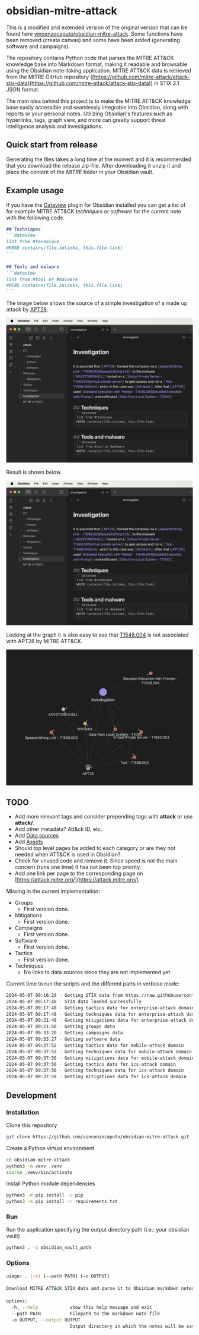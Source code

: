 # obsidian-mitre-attack

This is a modified and extended version of the original version that can be found here [vincenzocaputo/obsidian-mitre-attack](https://github.com/vincenzocaputo/obsidian-mitre-attack). Some functions have been removed (create canvas) and some have been added (generating software and campaigns).

The repository contains Python code that parses the MITRE ATT&CK knowledge base into Markdown format, making it readable and browsable using the Obsidian note-taking application.
MITRE ATT&CK data is retrieved from the MITRE GitHub repository ([https://github.com/mitre-attack/attack-stix-data](https://github.com/mitre-attack/attack-stix-data)) in STIX 2.1 JSON format.

The main idea behind this project is to make the MITRE ATT&CK knowledge base easily accessible and seamlessly integrable into Obsidian, along with reports or your personal notes. Utilizing Obsidian's features such as hyperlinks, tags, graph view, and more can greatly support threat intelligence analysis and investigations.

## Quick start from release

Generating the files takes a long time at the moment and it is recommended that you download the release zip-file. After downloading it unzip it and place the content of the _MITRE_ folder in your Obsidian vault.

## Example usage

If you have the [Dataview](https://github.com/blacksmithgu/obsidian-dataview) plugin for Obsidian installed you can get a list of for example MITRE ATT&CK _techniques_ or _software_ for the current note with the following code.

~~~markdown
## Techniques
```dataview
list from #technique
WHERE contains(file.inlinks, this.file.link)
```

## Tools and malware
```dataview
list from #tool or #malware
WHERE contains(file.inlinks, this.file.link)
```
~~~

The image below shows the source of a simple investigation of a made up attack by [APT28](https://attack.mitre.org/groups/G0007/).

![Markdown example in Obsidian](https://raw.githubusercontent.com/reuteras/obsidian-mitre-attack/main/resources/text.png)

Result is shown below.

![Result in Obsidian with lists generated](https://raw.githubusercontent.com/reuteras/obsidian-mitre-attack/main/resources/text.png)

Locking at the graph it is also easy to see that [T1548.004](https://attack.mitre.org/techniques/T1548/004/) is not associated with APT28 by MITRE ATT&CK.

![Result in Obsidian with lists generated](https://raw.githubusercontent.com/reuteras/obsidian-mitre-attack/main/resources/graph.png)

## TODO

- Add more relevant tags and consider prepending tags with **attack** or use **attack/<tag>**.
- Add other metadata? Att&ck ID, etc.
- Add [Data sources](https://attack.mitre.org/datasources/)
- Add [Assets](https://attack.mitre.org/assets/)
- Should top level pages be added to each category or are they not needed when ATT&CK is used in Obsidian?
- Check for unused code and remove it. Since speed is not the main concern (runs one time) it has not been top priority.
- Add one link per page to the corresponding page on [https://attack.mitre.org/](https://attack.mitre.org/)

Missing in the current implementation:

- Groups
  - First version done.
- Mitigations
  - First version done.
- Campaigns
  - First version done.
- Software
  - First version done.
- Tactics
  - First version done.
- Techniques
  - No links to data sources since they are not implemented yet.

Current time to run the scripts and the different parts in verbose mode:

```bash
2024-05-07 09:16:29 - Getting STIX data from https://raw.githubusercontent.com/mitre-attack/attack-stix-data/master for version 15.1
2024-05-07 09:17:48 - STIX data loaded successfully
2024-05-07 09:17:48 - Getting tactics data for enterprise-attack domain
2024-05-07 09:17:48 - Getting techniques data for enterprise-attack domain
2024-05-07 09:21:48 - Getting mitigations data for enterprise-attack domain
2024-05-07 09:21:50 - Getting groups data
2024-05-07 09:33:20 - Getting campaigns data
2024-05-07 09:33:27 - Getting software data
2024-05-07 09:37:52 - Getting tactics data for mobile-attack domain
2024-05-07 09:37:52 - Getting techniques data for mobile-attack domain
2024-05-07 09:37:56 - Getting mitigations data for mobile-attack domain
2024-05-07 09:37:56 - Getting tactics data for ics-attack domain
2024-05-07 09:37:56 - Getting techniques data for ics-attack domain
2024-05-07 09:37:59 - Getting mitigations data for ics-attack domain
```

## Development

### Installation

Clone this repository

```bash
git clone https://github.com/vincenzocaputo/obsidian-mitre-attack.git
```
Create a Python virtual environment

```bash
cd obsidian-mitre-attack
python3 -m venv .venv
source .venv/bin/activate
```

Install Python module dependencies
```bash
python3 -m pip install -U pip
python3 -m pip install -r requirements.txt
```

### Run

Run the application specifying the output directory path (i.e.: your obsidian vault)

```bash
python3 . -o obsidian_vault_path
```

### Options

```bash
usage: . [-h] [--path PATH] [-o OUTPUT]

Download MITRE ATT&CK STIX data and parse it to Obsidian markdown notes

options:
  -h, --help            show this help message and exit
  --path PATH           Filepath to the markdown note file
  -o OUTPUT, --output OUTPUT
                        Output directory in which the notes will be saved. It should be placed inside a Obsidian vault.

```

